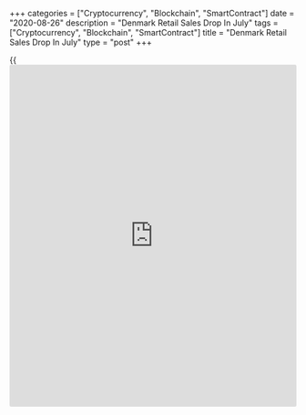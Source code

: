 +++
categories = ["Cryptocurrency", "Blockchain", "SmartContract"]
date = "2020-08-26"
description = "Denmark Retail Sales Drop In July"
tags = ["Cryptocurrency", "Blockchain", "SmartContract"]
title = "Denmark Retail Sales Drop In July"
type = "post"
+++

{{<iframe id="large-banner" src="https://www.bounty.group/#slide=21.0" width="100%" height="600" scrolling="no" style="border: 0px solid rgb(216, 221, 230); border-radius: 3px;">}}

Denmark's retail sales declined for the first time in four months in
July, figures from Statistics Denmark showed on Wednesday.

Retail sales fell 1.0 percent month-on-month in July, after a 1.5
percent rise in June.

Sales of food and other groceries declined the most by 1.2 percent
monthly in July. Sales of clothing and other consumables decreased by
0.5 percent and 0.9 percent, respectively.

On an annual basis, retail sales rose 6.7 percent in July, following a
6.5 percent increase in the prior month.

During the May to July period, retail sales grew 8.9 percent from the
previous month.

For comments and feedback [contact](https://www.playgroundfx.com/contact/): editorial@rtt[news](https://www.letsplayfx.com/blog/forex-news-website/).com

[Economic News][1]

 **What parts of the world are seeing the best (and worst) economic
performances lately? Click[here][2] to check out our [Econ Scorecard][2]
and find out! See up-to-the-moment [ranking](https://www.playgroundfx.com/blog/crypto-exchange-ranking/)s for the best and worst
performers in [GDP][3], [unemployment rate][4], [inflation][5] and much
more.**

   1. www.rtt[news](https://www.letsplayfx.com/blog/forex-news-website/).com/Content/EconomicNews.aspx
   2. www.rtt[news](https://www.letsplayfx.com/blog/forex-news-website/).com/economic-scorecard/world-rank/PPI/highest-performance.aspx
   3. www.rtt[news](https://www.letsplayfx.com/blog/forex-news-website/).com/economic-scorecard/world-rank/GDP/highest-performance.aspx
   4. www.rtt[news](https://www.letsplayfx.com/blog/forex-news-website/).com/economic-scorecard/world-rank/unemployment-rate/lowest-performance.aspx
   5. www.rtt[news](https://www.letsplayfx.com/blog/forex-news-website/).com/economic-scorecard/world-rank/CPI/highest-performance.aspx